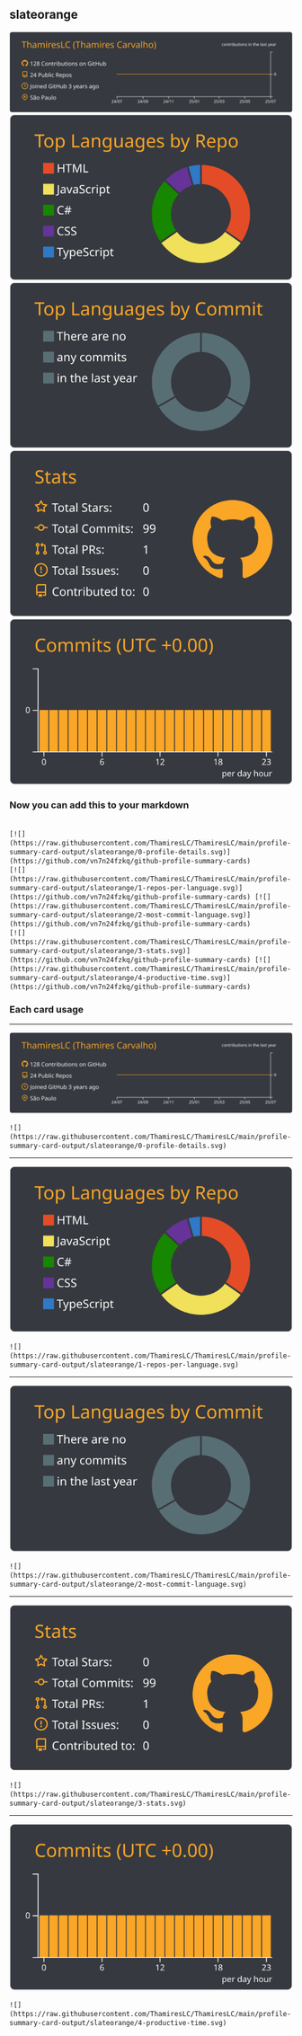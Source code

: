 ## slateorange

[![](./0-profile-details.svg)](https://github.com/vn7n24fzkq/github-profile-summary-cards)
[![](./1-repos-per-language.svg)](https://github.com/vn7n24fzkq/github-profile-summary-cards) [![](./2-most-commit-language.svg)](https://github.com/vn7n24fzkq/github-profile-summary-cards)
[![](./3-stats.svg)](https://github.com/vn7n24fzkq/github-profile-summary-cards) [![](./4-productive-time.svg)](https://github.com/vn7n24fzkq/github-profile-summary-cards)
### Now you can add this to your markdown
```

[![](https://raw.githubusercontent.com/ThamiresLC/ThamiresLC/main/profile-summary-card-output/slateorange/0-profile-details.svg)](https://github.com/vn7n24fzkq/github-profile-summary-cards)
[![](https://raw.githubusercontent.com/ThamiresLC/ThamiresLC/main/profile-summary-card-output/slateorange/1-repos-per-language.svg)](https://github.com/vn7n24fzkq/github-profile-summary-cards) [![](https://raw.githubusercontent.com/ThamiresLC/ThamiresLC/main/profile-summary-card-output/slateorange/2-most-commit-language.svg)](https://github.com/vn7n24fzkq/github-profile-summary-cards)
[![](https://raw.githubusercontent.com/ThamiresLC/ThamiresLC/main/profile-summary-card-output/slateorange/3-stats.svg)](https://github.com/vn7n24fzkq/github-profile-summary-cards) [![](https://raw.githubusercontent.com/ThamiresLC/ThamiresLC/main/profile-summary-card-output/slateorange/4-productive-time.svg)](https://github.com/vn7n24fzkq/github-profile-summary-cards)

```

### Each card usage
---

![](./0-profile-details.svg)

```
![](https://raw.githubusercontent.com/ThamiresLC/ThamiresLC/main/profile-summary-card-output/slateorange/0-profile-details.svg)
```

    

---

![](./1-repos-per-language.svg)

```
![](https://raw.githubusercontent.com/ThamiresLC/ThamiresLC/main/profile-summary-card-output/slateorange/1-repos-per-language.svg)
```

    

---

![](./2-most-commit-language.svg)

```
![](https://raw.githubusercontent.com/ThamiresLC/ThamiresLC/main/profile-summary-card-output/slateorange/2-most-commit-language.svg)
```

    

---

![](./3-stats.svg)

```
![](https://raw.githubusercontent.com/ThamiresLC/ThamiresLC/main/profile-summary-card-output/slateorange/3-stats.svg)
```

    

---

![](./4-productive-time.svg)

```
![](https://raw.githubusercontent.com/ThamiresLC/ThamiresLC/main/profile-summary-card-output/slateorange/4-productive-time.svg)
```

    
